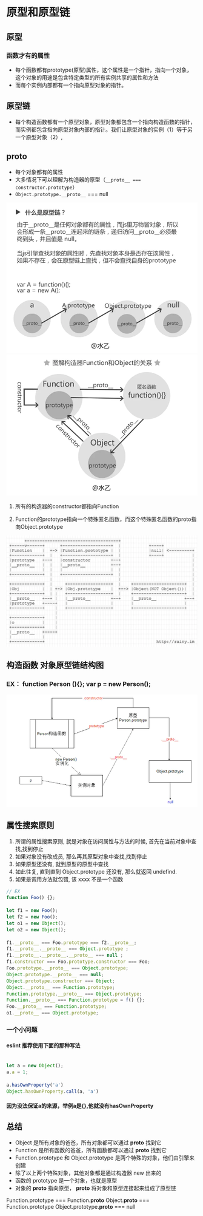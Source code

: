 # 原型和原型链

## 原型
### 函数才有的属性
- 每个函数都有prototype(原型)属性，这个属性是一个指针，指向一个对象，这个对象的用途是包含特定类型的所有实例共享的属性和方法
- 而每个实例内部都有一个指向原型对象的指针。

## 原型链
- 每个构造函数都有一个原型对象，原型对象都包含一个指向构造函数的指针，而实例都包含指向原型对象内部的指针。我们让原型对象的实例（1）等于另一个原型对象（2）,


## __proto__
- 每个对象都有的属性
- 大多情况下可以理解为构造器的原型（`__proto__ === constructor.prototype`）
- `Object.prototype.__proto__` === null


![1](./resource/1.webp)
![2](./resource/2.webp)
1. 所有的构造器的constructor都指向Function

2. Function的prototype指向一个特殊匿名函数，而这个特殊匿名函数的proto指向Object.prototype

![3](./resource/3.webp)

## 构造函数 对象原型链结构图
### EX： function Person (){}; var p = new Person();
![4](./resource/4.webp)

## 属性搜索原则
1. 所谓的属性搜索原则, 就是对象在访问属性与方法的时候, 首先在当前对象中查找,找到停止
2. 如果对象没有改成员, 那么再其原型对象中查找,找到停止
3. 如果原型还没有, 就到原型的原型中查找
4. 如此往复, 直到直到 Object.prototype 还没有, 那么就返回 undefind.
5. 如果是调用方法就包错, 该 xxxx 不是一个函数

```ts
// EX
function Foo() {};

let f1 = new Foo();
let f2 = new Foo();
let o1 = new Object();
let o2 = new Object();

f1.__proto__ === Foo.prototype === f2.__proto__;
f1.__proto__.__proto__ === Object.prototype ;
f1.__proto__.__proto__.__proto__ === null ;
f1.constructor === Foo.prototype.constructor === Foo;
Foo.prototype.__proto__ === Object.prototype; 
Object.prototype.__proto__ === null; 
Object.prototype.constructor === Object; 
Object.__proto__ === Function.prototype; 
Function.prototype.__proto__ === Object.prototype; 
Function.__proto__ === Function.prototype = f() {}; 
Foo.__proto__ === Function.prototype;
o1.__proto__ === Object.prototype;
```


### 一个小问题
#### eslint 推荐使用下面的那种写法
```ts

let a = new Object();
a.a = 1;

a.hasOwnProperty('a')
Object.hasOwnProperty.call(a, 'a')

```
#### 因为没法保证a的来源，举例a是{},他就没有hasOwnProperty

## 总结
- Object 是所有对象的爸爸，所有对象都可以通过 __proto__ 找到它
- Function 是所有函数的爸爸，所有函数都可以通过 __proto__ 找到它
- Function.prototype 和 Object.prototype 是两个特殊的对象，他们由引擎来创建
- 除了以上两个特殊对象，其他对象都是通过构造器 new 出来的
- 函数的 prototype 是一个对象，也就是原型
- 对象的 __proto__ 指向原型， __proto__ 将对象和原型连接起来组成了原型链


Function.prototype === Function.__proto__
Object.__proto__ === Function.prototype
Object.prototype.__proto__ === null